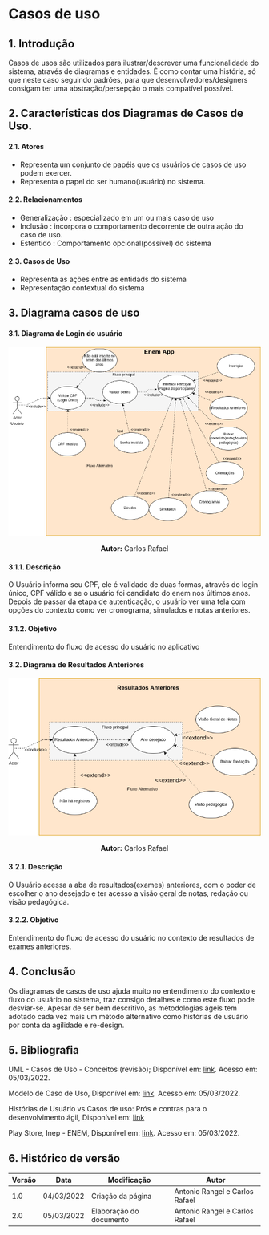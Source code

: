 # Casos de uso

## 1. Introdução

Casos de usos são utilizados para ilustrar/descrever uma funcionalidade do sistema, através de diagramas e entidades. É como contar uma história, só que neste caso seguindo padrões, para que desenvolvedores/designers consigam ter uma abstração/persepção o mais compatível possível.

## 2. Características dos Diagramas de Casos de Uso.

#### 2.1. Atores

- Representa um conjunto de papéis que os usuários de casos de uso podem exercer.
- Representa o papel do ser humano(usuário) no sistema.

#### 2.2. Relacionamentos

- Generalização : especializado em um ou mais caso de uso
- Inclusão : incorpora o comportamento decorrente de outra ação do caso de uso.
- Estentido : Comportamento opcional(possível) do sistema

#### 2.3. Casos de Uso

- Representa as ações entre as entidads do sistema
- Representação contextual do sistema

## 3. Diagrama casos de uso

#### 3.1. Diagrama de **Login do usuário**

![Login App](./img/EnemApp.drawio.png)

<center>
<figcaption> <strong>Autor:</strong> Carlos Rafael</figcaption>
</center>

#### 3.1.1. Descrição

O Usuário informa seu CPF, ele é validado de duas formas, através do login único, CPF válido e se o usuário foi candidato do enem nos últimos anos. Depois de passar da etapa de autenticação, o usuário ver uma tela com opções do contexto como ver cronograma, simulados e notas anteriores.

#### 3.1.2. Objetivo

Entendimento do fluxo de acesso do usuário no aplicativo

#### 3.2. Diagrama de **Resultados Anteriores**

![Login App](./img/resultado_anteriores.drawio.png)

<center>
<figcaption> <strong>Autor:</strong> Carlos Rafael</figcaption>
</center>

#### 3.2.1. Descrição

O Usuário acessa a aba de resultados(exames) anteriores, com o poder de escolher o ano desejado e ter acesso a visão geral de notas, redação ou visão pedagógica.

#### 3.2.2. Objetivo

Entendimento do fluxo de acesso do usuário no contexto de resultados de exames anteriores.

## 4. Conclusão

Os diagramas de casos de uso ajuda muito no entendimento do contexto e fluxo do usuário no sistema, traz consigo detalhes e como este fluxo pode desviar-se. Apesar de ser bem descritivo, as métodologias ágeis tem adotado cada vez mais um método alternativo como histórias de usuário por conta da agilidade e re-design.

## 5. Bibliografia

<p>UML - Casos de Uso - Conceitos (revisão); Disponível em: <a href="http://www.macoratti.net/11/10/uml_rev1.htm">link</a>. Acesso em: 05/03/2022.</p>
<p>Modelo de Caso de Uso, Disponível em: <a href="https://www.cin.ufpe.br/~gta/rup-vc/core.base_rup/guidances/guidelines/use-case_generalization_B301F53B.html">link</a>. Acesso em: 05/03/2022.</p>
<p>Histórias de Usuário vs Casos de uso: Prós e contras para o desenvolvimento ágil, Disponível em: <a href="https://blog.cedrotech.com/historias-de-usuario-vs-casos-de-uso-pros-e-contras-para-o-desenvolvimento-agil">link</a></p>
<p>Play Store, Inep - ENEM, Disponível em: <a href="https://play.google.com/store/apps/details?id=br.gov.inep.inepenem&hl=pt_BR&gl=US">link</a>. Acesso em: 05/03/2022.</p>

## 6. Histórico de versão

| Versão | Data       | Modificação             | Autor                          |
| ------ | ---------- | ----------------------- | ------------------------------ |
| 1.0    | 04/03/2022 | Criação da página       | Antonio Rangel e Carlos Rafael |
| 2.0    | 05/03/2022 | Elaboração do documento | Antonio Rangel e Carlos Rafael |
